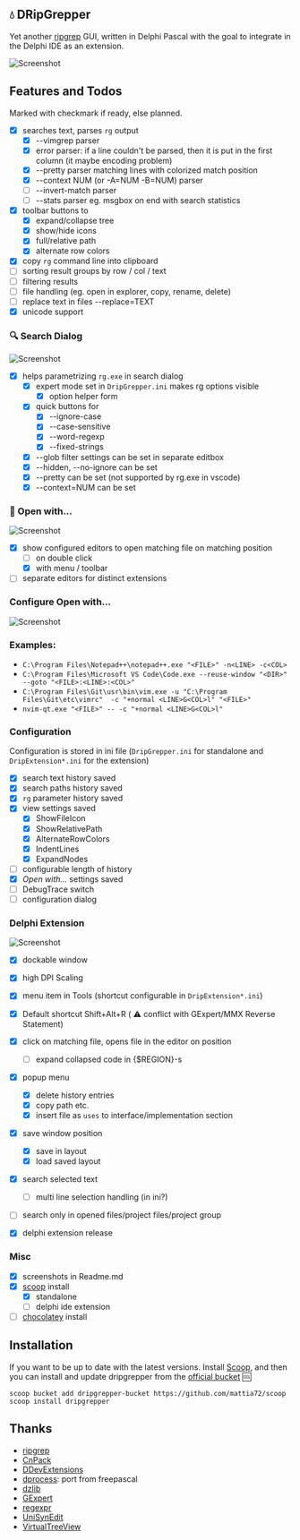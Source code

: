 ## :droplet: DRipGrepper
Yet another [ripgrep](https://github.com/BurntSushi/ripgrep) GUI, written in Delphi Pascal with the goal to integrate in the Delphi IDE as an extension.

![Screenshot](./screenshots/DripGepper_Form.png)

## Features and Todos
Marked with checkmark if ready, else planned.

- [x] searches text, parses `rg` output
  - [x] --vimgrep parser
  - [x] error parser: if a line couldn't be parsed, then it is put in the first column (it maybe encoding problem)
  - [x] --pretty parser matching lines with colorized match position
  - [x] --context NUM (or -A=NUM -B=NUM) parser
  - [ ] --invert-match parser
  - [ ] --stats parser eg. msgbox on end with search statistics
- [x] toolbar buttons to 
  - [x] expand/collapse tree
  - [x] show/hide icons
  - [x] full/relative path
  - [x] alternate row colors
- [x] copy `rg` command line into clipboard
- [ ] sorting result groups by row / col / text
- [ ] filtering results
- [ ] file handling (eg. open in explorer, copy, rename, delete)
- [ ] replace text in files --replace=TEXT
- [x] unicode support

### :mag: Search Dialog
![Screenshot](./screenshots/SearchForm.png)

- [x] helps parametrizing `rg.exe` in search dialog
  - [x] expert mode set in `DripGrepper.ini` makes rg options visible
    - [x] option helper form 
  - [x] quick buttons for
    - [x] --ignore-case
    - [x] --case-sensitive
    - [x] --word-regexp
    - [x] --fixed-strings
  - [x] --glob filter settings can be set in separate editbox
  - [x] --hidden, --no-ignore can be set
  - [x] --pretty can be set (not supported by rg.exe in vscode)
  - [x] --context=NUM can be set

### :rocket: Open with...
![Screenshot](./screenshots/OpenWith.png)

- [x] show configured editors to open matching file on matching position
   - [ ] on double click
   - [x] with menu / toolbar
- [ ] separate editors for distinct extensions

### Configure Open with...
![Screenshot](./screenshots/ConfigureOpenWith.png)

### Examples:
* `C:\Program Files\Notepad++\notepad++.exe "<FILE>" -n<LINE> -c<COL>`
* `C:\Program Files\Microsoft VS Code\Code.exe --reuse-window "<DIR>" --goto "<FILE>:<LINE>:<COL>"`
* `C:\Program Files\Git\usr\bin\vim.exe -u "C:\Program Files\Git\etc\vimrc"  -c "+normal <LINE>G<COL>l" "<FILE>" `
* `nvim-qt.exe "<FILE>" -- -c "+normal <LINE>G<COL>l"`

### Configuration
Configuration is stored in ini file (`DripGrepper.ini` for standalone and `DripExtension*.ini` for the extension)
  - [x] search text history saved
  - [x] search paths history saved
  - [x] `rg` parameter history saved
  - [x] view settings saved
    - [x] ShowFileIcon
    - [x] ShowRelativePath
    - [x] AlternateRowColors
    - [x] IndentLines
    - [x] ExpandNodes
  - [ ] configurable length of history 
  - [x] *Open with...* settings saved
  - [ ] DebugTrace switch
- [ ] configuration dialog

### Delphi Extension 
![Screenshot](./screenshots/DripExtension.png)

  - [x] dockable window
  - [x] high DPI Scaling 
  - [x] menu item in Tools (shortcut configurable in `DripExtension*.ini`)
  - [x] Default shortcut Shift+Alt+R ( :warning: conflict with GExpert/MMX Reverse Statement)
  - [x] click on matching file, opens file in the editor on position 
     - [ ] expand collapsed code in {$REGION}-s
  - [x] popup menu
    - [x] delete history entries
    - [x] copy path etc.
    - [x] insert file as `uses` to interface/implementation section
  - [x] save window position
     - [x] save in layout
     - [x] load saved layout
  - [x] search selected text
     - [ ] multi line selection handling (in ini?)
  - [ ] search only in opened files/project files/project group
  - [x] delphi extension release

 
### Misc
- [x] screenshots in Readme.md
- [x] [scoop](https://scoop.sh) install
  - [x] standalone
  - [ ] delphi ide extension
- [ ] [chocolatey](https://chocolatey.org) install

## Installation

If you want to be up to date with the latest versions.
Install [Scoop](https://scoop.sh), and then you can install and update dripgrepper from the
[official bucket](https://github.com/mattia72/scoop) :cool:

```
scoop bucket add dripgrepper-bucket https://github.com/mattia72/scoop
scoop install dripgrepper
```

## Thanks
-  [ripgrep](https://github.com/BurntSushi/ripgrep)
-  [CnPack](https://www.cnpack.org)
-  [DDevExtensions](https://github.com/ahausladen/DDevExtensions)
-  [dprocess](https://stackoverflow.com/a/45029879/2923283): port from freepascal
-  [dzlib](https://sourceforge.net/p/dzlib/code/HEAD/tree)
-  [GExpert](https://www.gexperts.org/download)
-  [regexpr](https://regex.sorokin.engineer/en/latest/)
-  [UniSynEdit](https://sourceforge.net/projects/synedit)
-  [VirtualTreeView](https://github.com/TurboPack/VirtualTreeView)
